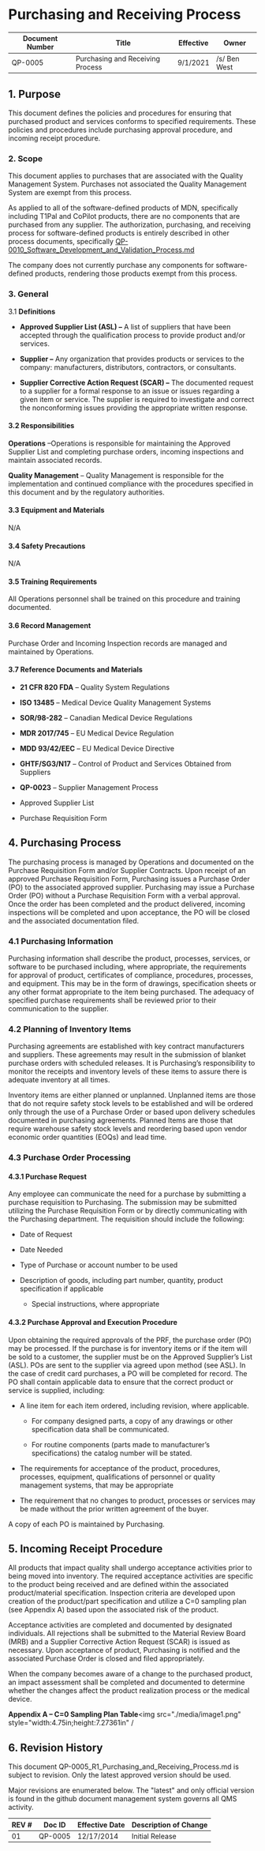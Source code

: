 # Purchasing and Receiving Process
Document Number|Title|Effective|Owner
---------------|-------------------------------------|----|-----
QP-0005|Purchasing and Receiving Process|9/1/2021|/s/ Ben West


## 1.  **Purpose**

 This document defines the policies and procedures for ensuring that
 purchased product and services conforms to specified requirements.
 These policies and procedures include purchasing approval procedure,
 and incoming receipt procedure.


### 2.  **Scope**

 This document applies to purchases that are associated with the
 Quality Management System. Purchases not associated the Quality
 Management System are exempt from this process.

As applied to all of the software-defined products of MDN, 
specifically including T1Pal and CoPilot products,
there are no components that are purchased from any supplier.
The authorization, purchasing, and receiving process for software-defined
products is entirely described in other process documents, specifically
[QP-0010_Software_Development_and_Validation_Process.md](./source/Quality_Manual/QP-0010_Software_Development_and_Validation_Process.md)

The company does not currently purchase any components for software-defined products, rendering
those products exempt from this process.



### 3.  **General**

3.1  **Definitions**

-   **Approved Supplier List (ASL) –** A list of suppliers that have
     been accepted through the qualification process to provide product
     and/or services.

-   **Supplier –** Any organization that provides products or services
     to the company: manufacturers, distributors, contractors, or
     consultants.

-   **Supplier Corrective Action Request (SCAR) –** The documented
     request to a supplier for a formal response to an issue or issues
     regarding a given item or service. The supplier is required to
     investigate and correct the nonconforming issues providing the
     appropriate written response.

#### 3.2  **Responsibilities**

 **Operations** –Operations is responsible for maintaining the Approved
 Supplier List and completing purchase orders, incoming inspections and
 maintain associated records.

 **Quality Management** – Quality Management is responsible for the
 implementation and continued compliance with the procedures specified
 in this document and by the regulatory authorities.

#### 3.3  **Equipment and Materials** 
N/A

#### 3.4  **Safety Precautions**
N/A

#### 3.5  **Training Requirements**

All Operations personnel shall be trained on this procedure and training
documented.

#### 3.6  **Record Management**
Purchase Order and Incoming Inspection records are managed and maintained by
Operations.

#### 3.7  **Reference Documents and Materials**

-   **21 CFR 820 FDA** – Quality System Regulations

-   **ISO 13485** – Medical Device Quality Management Systems

-   **SOR/98-282** – Canadian Medical Device Regulations

-   **MDR 2017/745** – EU Medical Device Regulation

-   **MDD 93/42/EEC** – EU Medical Device Directive

-   **GHTF/SG3/N17** – Control of Product and Services Obtained from
     Suppliers

-   **QP-0023** – Supplier Management Process

-   Approved Supplier List

-   Purchase Requisition Form

## 4.  **Purchasing Process**

 The purchasing process is managed by Operations and documented on the
 Purchase Requisition Form and/or Supplier Contracts. Upon receipt of
 an approved Purchase Requisition Form, Purchasing issues a Purchase
 Order (PO) to the associated approved supplier. Purchasing may issue a
 Purchase Order (PO) without a Purchase Requisition Form with a verbal
 approval. Once the order has been completed and the product delivered,
 incoming inspections will be completed and upon acceptance, the PO
 will be closed and the associated documentation filed.

### 4.1  **Purchasing Information**

 Purchasing information shall describe the product, processes,
 services, or software to be purchased including, where appropriate,
 the requirements for approval of product, certificates of compliance,
 procedures, processes, and equipment. This may be in the form of
 drawings, specification sheets or any other format appropriate to the
 item being purchased. The adequacy of specified purchase requirements
 shall be reviewed prior to their communication to the supplier.

### 4.2  **Planning of Inventory Items**

 Purchasing agreements are established with key contract manufacturers
 and suppliers. These agreements may result in the submission of
 blanket purchase orders with scheduled releases. It is Purchasing’s
 responsibility to monitor the receipts and inventory levels of these
 items to assure there is adequate inventory at all times.

 Inventory items are either planned or unplanned. Unplanned items are
 those that do not require safety stock levels to be established and
 will be ordered only through the use of a Purchase Order or based upon
 delivery schedules documented in purchasing agreements. Planned Items
 are those that require warehouse safety stock levels and reordering
 based upon vendor economic order quantities (EOQs) and lead time.

### 4.3  **Purchase Order Processing**

#### 4.3.1  **Purchase Request**

 Any employee can communicate the need for a purchase by submitting a
 purchase requisition to Purchasing. The submission may be submitted
 utilizing the Purchase Requisition Form or by directly communicating
 with the Purchasing department. The requisition should include the
 following:

-   Date of Request

-   Date Needed

-   Type of Purchase or account number to be used

-   Description of goods, including part number, quantity, product
     specification if applicable

    -   Special instructions, where appropriate

#### 4.3.2  **Purchase Approval and Execution Procedure**

Upon obtaining the required approvals of the PRF, the purchase order
(PO) may be processed. If the purchase is for inventory items or if
the item will be sold to a customer, the supplier must be on the
Approved Supplier’s List (ASL). POs are sent to the supplier via
agreed upon method (see ASL). In the case of credit card purchases, a
PO will be completed for record. The PO shall contain applicable data
to ensure that the correct product or service is supplied, including:

-   A line item for each item ordered, including revision, where
     applicable.

    -   For company designed parts, a copy of any drawings or other
         specification data shall be communicated.

    -   For routine components (parts made to manufacturer’s
         specifications) the catalog number will be stated.

-   The requirements for acceptance of the product, procedures,
     processes, equipment, qualifications of personnel or quality
     management systems, that may be appropriate

-   The requirement that no changes to product, processes or services
     may be made without the prior written agreement of the buyer.

 A copy of each PO is maintained by Purchasing.

## 5.  **Incoming Receipt Procedure**

 All products that impact quality shall undergo acceptance activities
 prior to being moved into inventory. The required acceptance
 activities are specific to the product being received and are defined
 within the associated product/material specification. Inspection
 criteria are developed upon creation of the product/part specification
 and utilize a C=0 sampling plan (see Appendix A) based upon the
 associated risk of the product.

 Acceptance activities are completed and documented by designated
 individuals. All rejections shall be submitted to the Material Review
 Board (MRB) and a Supplier Corrective Action Request (SCAR) is issued
 as necessary. Upon acceptance of product, Purchasing is notified and
 the associated Purchase Order is closed and filed appropriately.

 When the company becomes aware of a change to the purchased product,
 an impact assessment shall be completed and documented to determine
 whether the changes affect the product realization process or the
 medical device.

**Appendix A – C=0 Sampling Plan
Table**<img src="./media/image1.png" style="width:4.75in;height:7.27361in" /



## 6.      Revision History

This document  QP-0005_R1_Purchasing_and_Receiving_Process.md
is subject to revision. Only the latest approved version should be used.

Major revisions are enumerated below.
The "latest" and only official version is found in the github document management system governs all QMS activity.

REV #|Doc ID|Effective Date|Description of Change
-----|------|--------------|---------------------
01   | QP-0005|12/17/2014|Initial Release
